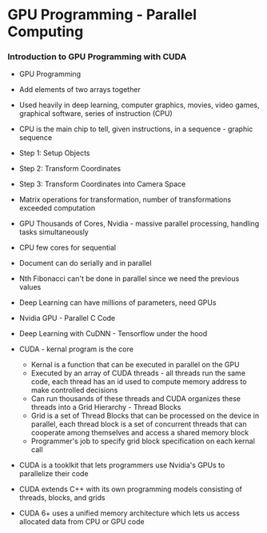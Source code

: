 # GPU Programming - Parallel Computing

### Introduction to GPU Programming with CUDA

- GPU Programming 
- Add elements of two arrays together
- Used heavily in deep learning, computer graphics, movies, video games, graphical software, series of instruction (CPU)
- CPU is the main chip to tell, given instructions, in a sequence - graphic sequence

- Step 1: Setup Objects
- Step 2: Transform Coordinates
- Step 3: Transform Coordinates into Camera Space
- Matrix operations for transformation, number of transformations exceeded computation

- GPU Thousands of Cores, Nvidia - massive parallel processing, handling tasks simultaneously
- CPU few cores for sequential
- Document can do serially and in parallel
- Nth Fibonacci can't be done in parallel since we need the previous values
- Deep Learning can have millions of parameters, need GPUs 
- Nvidia GPU - Parallel C Code
- Deep Learning with CuDNN - Tensorflow under the hood
- CUDA - kernal program is the core
  - Kernal is a function that can be executed in parallel on the GPU
  - Executed by an array of CUDA threads - all threads run the same code, each thread has an id used to compute memory address to make controlled decisions
  - Can run thousands of these threads and CUDA organizes these threads into a Grid Hierarchy - Thread Blocks
  - Grid is a set of Thread Blocks that can be processed on the device in parallel, each thread block is a set of concurrent threads that can cooperate among themselves and access a shared memory block
  - Programmer's job to specify grid block specification on each kernal call
- CUDA is a tooklkit that lets programmers use Nvidia's GPUs to parallelize their code 
- CUDA extends C++ with its own programming models consisting of threads, blocks, and grids
- CUDA 6+ uses a unified memory architecture which lets us access allocated data from CPU or GPU code
